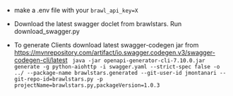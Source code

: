 - make a .env file with your `brawl_api_key=X`
- Download the latest swagger doclet from brawlstars. Run download_swagger.py

- To generate Clients
  download latest swagger-codegen jar
  from https://mvnrepository.com/artifact/io.swagger.codegen.v3/swagger-codegen-cli/latest
  `
  java -jar openapi-generator-cli-7.10.0.jar generate -g python-aiohttp -i swagger.yaml --strict-spec false -o ../ --package-name brawlstars.generated --git-user-id jmontanari --git-repo-id=brawlstars.py -p projectName=brawlstars.py,packageVersion=1.0.3`

